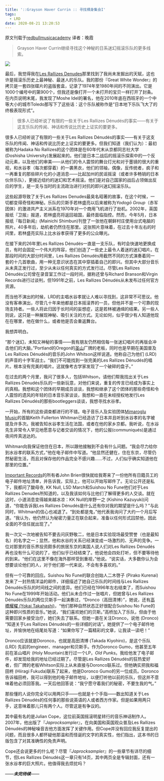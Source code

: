 ```yaml
---
title: '::Grayson Haver Currin :: 寻找裸身集会I'
tags:
  - LRD
date: 2020-08-21 13:20:53
---
```


原文刊载于[redbullmusicacademy](https://daily.redbullmusicacademy.com/2014/12/les-rallizes-denudes-feature) 译者：晚霞

> Grayson Haver Currin继续寻找这个神秘的日系迷幻摇滚乐队的更多线索。

![](https://media.redbullmusicacademy.com/assets/601/197/62/les-rallizes-denudes-feature-title.jpg?auto=format&w=1280)

最后，我觉得我在[Les Rallizes Denudes](https://en.wikipedia.org/wiki/Les_Rallizes_Denudes)那里找到了我尚未发掘出的天赋，这也许是摇滚乐历史上最神秘、最迷人的乐队。我的那份『Great White Wonder』的拷贝是一套四张碟片的盗版套盒，记录了1974年至1980年间的不同演出。它是1000个编号中的第900个，但我还是像打开一个未打开的宝贝一样打开了封条。在内页说明末尾，我发现了Moshe Idel的署名，他在2010年底在西班牙的一个中等大小的城市Toledo那写下了这些话：这个乐队被称作是“日本地下乐队飞大了的终极表现形式”。

> 很多人已经听说了有限的一些关于Les Rallizes Dénudés的事实——有关于这支乐队的传闻、神话和传说比历史上证实的要更多。

很多人已经听说了有限的一些关于Les Rallizes Dénudés的事实——有关于这支乐队的传闻、神话和传说比历史上证实的要更多。但我们知道（我们认为）：最初被称为Hadaka No Rallizes的这个团体是在60年代末从京都同志社大学(Doshisha University)发展起来的。他们是日本二战后的摇滚乐探索中的一个反动元素，以及他们的审美——从他们的令人震惊的舞台灯光和对于墨镜的很大的重视，和水谷孝（每次都穿着）的一袭黑衣，他们的领袖，偶像，反传统者，疯子和一再重复的那些碎片化的小道消息——比起加州的民谣摇滚（或者许多畅销的日本伙伴乐队），更接近纽约的迷幻和艺术摇滚。他们是对自己国家的战后占领做出反应的学生，是一支与当时的主流政治进行对抗的即兴迷幻摇滚乐队。

这些起源导致了关于Les Rallizes Denudes最臭名昭著的故事，在这个时候，一切都变得奇怪和神秘。乐队的贝斯手若林盛亮以后来被称为*Yodogō Group*（赤军团体）的激进共产主义派系在1970年对一个商用飞机进行了劫机。2002年，英国报纸『卫报』报道，若林盛亮将返回祖国，最终面临指控。然而，今年5月，日本报纸『每日新闻』(Mainichi Shimbun)刊登了一张他在朝鲜村庄使用台式电脑的照片。40多年后，劫机者仍然住在那里。这张照片意味着，在过去十年左右的时间里，若林盛亮实际上比水谷孝获得了更多的公众曝光。

在接下来的26年里Les Rallizes Dénudés一直是一支乐队，有时会快速地更换成员，有时会固定一个伟大的阵容，他们创造了一些史上最令人着迷的迷幻唱片。在那段时间的大部分时间里，Les Rallizes Dénudés用截然不同的方式演奏着同一套的十几首歌曲，用一种无意识状态在其中穿插着自己的即兴。但其中大部分音乐从未真正发行过，至少从未以任何真实的方式发行过。尽管Les Rallizes Dénudés公司曾在录音室工作过一段时间，据称还曾与Richard Branson和Virgin Records进行过谈判，但1991年之前，Les Rallizes Dénudés从未发布过任何官方资源。

而当他不演出的时候，LRD的主唱水谷孝就让人难以寻找到，这非常不可思议。他没有客串演出，尽管几十年来他都是日本摇滚界的一员，但他并不是一个可靠的现场支持者。一些人将此归因于长时间的妄想症，这是若林被通缉的结果。另一些人则说，这只是一种展现神秘、吸引关注的方式。无论如何，似乎很少有人知道他现在在哪里，他在做什么，或者他是否会重返舞台。

我想弄明白。

“那个迷幻，未知又神秘的事情——我有朋友仍然相信每一张迷幻唱片的再版会冲击他们的大脑，”Portland的Oregon的[圣山](https://www.holymountain.com/)厂牌的老板，同时也是早期在美国普及Les Rallizes Dénudés的音乐的John Whitson这样说道。他称自己为他们 (LRD)的声音的十字军战士。“我们不可能找到一张完美的Les Rallizes Dénudés的唱片。根本没有完美的唱片。这就像考古学家发现了一个破碎的盘子。”

在过去的两个月里，我问了很多人，包括Whitson，请他们帮我找出关于Les Rallizes Dénudés乐队的一些新玩意，对他们来说，重复的传言已经成为事实上的真相。我想和这个团体的早期成员谈谈，我想和继承了这个团体的那些奇怪和令人震惊的遗风的年轻的日本音乐家谈谈，我想和一直在未经授权地发行Les Rallizes Dénudés的那些bootleggers谈谈，我想寻找水谷孝。

一开始，所有的这些调查都进行的不错。电子音乐人及实验团体[Mimaroglu Music](https://www.mimaroglumusic.com/index.html)的首脑Keith Fullerton Whitman已经造访了日本并且听到水谷孝的名字被提及许多次。我被告知水谷孝生活在法国，或者在他的家乡京都。我听说，在水谷先生非常令人罕见地愿意与记者交谈的情况下，他的公报(communiqués)是通过夜间传真送达的。

Whitman向我保证他住在日本，所以跟他接触到不会有什么问题。“我会尽力给你到水谷孝的联系方式，”他在电子邮件中写道。“他显然还健在，住在东京，尽管仍然秘密生活，而且对保存他的作品完全不感兴趣……不过，人们似乎确实知道他在那里的位置。”

[Important Records](https://www.importantrecords.com/)的所有者John Brien很快就给我寄来了一份他所有日籍员工的电子邮件地址清单，并告诉我，实际上，他可以开始写邮件了。无论公开还是私下，我都问了酸母寺, KK Null, LSD March和Suishou No Fune他们对于Les Rallizes Denudes所知道的，以及我该如何与比他们了解得更多的人交谈。就在这时，小道消息变得越来越冰凉：KK Null的岸野一之 (Kishino Kazuyuki)问道，“你能告诉我Les Rallizes Dénudés是什么还有你对我的期望是什么吗？”与此同时，Whitman的信心也减退了。“到处都是鬼，”他代表我询问了大约一个月后写道。“我认为，他仍然认为秘密力量正在联合起来，准备以任何形式囚禁他，因此全面的不信任就出现了。”

我一次又一次地被告知不要去问灰野敬二，他是日本实验现场最受赞誉（也是最知名）的名字之一；显然，他和水谷的关系已经演变成一场激烈的、无声的竞争。一位对那里的音乐界投资颇多的旅居东京的美国人说人们对Les Rallizes Dénudés再也没有什么可说的了，他们似乎已经结束了。他说他会四处打听，但不要等待他的到来。“他们在这里不像在海外那样受到重视，”他说。“说实话，大多数你认为会想要谈论他们的人，对于他们那一代来说，不会有多喜欢的。”

但有一个可靠的回应。Suishou No Fune的联合创始人二木啓子 (Pirako Kurenai)发来了一封热情洋溢的邮件，详细描述了她自己乐队的时间线与Les Rallizes Dénudés乐队的时间线之间的差异。他们已经在1996年左右结束了，而Suishou No Fune在1999年开始活动。他们从未合作过一张唱片，但她曾与Les Rallizes Dénudés乐队的两位贝斯手一起演奏过，“Dronco（高田清博）”，她说，还有[高橋耀櫂 (Yokai Takahashi)](https://www.discogs.com/artist/801182-Yokai-Takahashi)，“他们那种自然状态正好很配合Suishou No Fune的这种即兴性质的音乐。”她说，“我们喜欢她们的贝斯。”高桥加入了乐队，但由于他需要回家乡接受治疗，她们失去了联系。但她一直在关注Dronco，说他 (Dronco) “知道关于Les Rallizes Dénudés的一些详细的对话”。她提供了一个电子邮件地址，并愉快地在结尾处写道：“如果你写了一篇精彩的文章，让我读一读吧！”

Dronco应该就是Doronco，也就是高田清博 (Takada Kiyohiro)，是这个乐队 (LRD) 先前的engineer、manager和贝斯手。作为Doronco Gumo，他甚至五年前在圣山唱片 (Holy Mountain)发行过一个LP，*Old Punks*。我给他发了电子邮件，却发现给我的地址已经过期了。尽管是Les Rallizes Dénudés的狂热爱好者，但厂牌的老板Whitson实际上从未直接与Doronco联系过。但他确实把我和福田柊 (Hiiragi Fukuda)联系了起来，他是Doronco Gumo的另一位成员。Doronco告诉福田柊，我可以得到他的电子邮件地址，以便打听他以前的乐队，但这并不意味着他必须回答我。一天后他回答说：“我宁愿守着我们的秘密，不要生我的气。”

那些懂的人说你完全可以用两只手——也就是十个手指——数出知道关于Les Rallizes Dénudés的任何事的那些说英语的人或者西方作家。但是如果用两只手，这意味着那儿只有两个人。尽管这是有争议的。

其中最有名的是Julian Cope，这位前英国摇滚明星转行的音乐神话制作人。2007年，他出版了『*Japrocksampler*』，在向美国和英国观众普及Les Rallizes Dénudés的神秘噪音吉他方面发挥了关键作用。但Cope并没有回应我反复提出的问题，而且很多人都怀疑他那温和而怪诞的文字的真实性，他们指出，这本书的日版包含了对其准确性的免责声明。

Cope还会说更多的什么呢？尽管『*Japrocksampler*』的一些章节有详尽的细节，但Les Rallizes Dénudés这一章只有14页，其中两页全是专辑封面，还有一张水谷孝的巨大照片。他值得我去烦扰吗？

——***未完待续***——